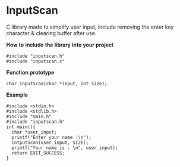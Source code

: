 # InputScan
C library made to simplify user input, include removing the enter key character & clearing buffer after use.


𝐇𝐨𝐰 𝐭𝐨 𝐢𝐧𝐜𝐥𝐮𝐝𝐞 𝐭𝐡𝐞 𝐥𝐢𝐛𝐫𝐚𝐫𝐲 𝐢𝐧𝐭𝐨 𝐲𝐨𝐮𝐫 𝐩𝐫𝐨𝐣𝐞𝐜𝐭

```
#include "inputscan.h"
#include "inputscan.c"
```


𝐅𝐮𝐧𝐜𝐭𝐢𝐨𝐧 𝐩𝐫𝐨𝐭𝐨𝐭𝐲𝐩𝐞 

```char inputScan(char *input, int size);```


𝐄𝐱𝐚𝐦𝐩𝐥𝐞

``` 
#include <stdio.h>
#include <stdlib.h>
#include "main.h"
#include "inputscan.h"
int main(){
  char *user_input;
  printf("Enter your name :\n");
  intputScan(user_input, SIZE);
  printf("Your name is : \n", user_input);
  return EXIT_SUCCESS;
}
```

